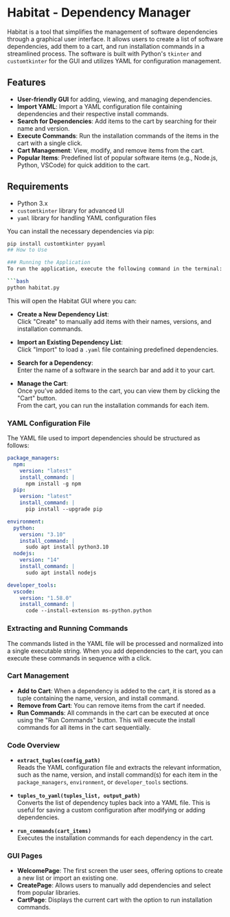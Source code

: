 # Habitat - Dependency Manager

Habitat is a tool that simplifies the management of software dependencies through a graphical user interface. It allows users to create a list of software dependencies, add them to a cart, and run installation commands in a streamlined process. The software is built with Python's `tkinter` and `customtkinter` for the GUI and utilizes YAML for configuration management.

## Features

- **User-friendly GUI** for adding, viewing, and managing dependencies.
- **Import YAML**: Import a YAML configuration file containing dependencies and their respective install commands.
- **Search for Dependencies**: Add items to the cart by searching for their name and version.
- **Execute Commands**: Run the installation commands of the items in the cart with a single click.
- **Cart Management**: View, modify, and remove items from the cart.
- **Popular Items**: Predefined list of popular software items (e.g., Node.js, Python, VSCode) for quick addition to the cart.

## Requirements

- Python 3.x
- `customtkinter` library for advanced UI
- `yaml` library for handling YAML configuration files

You can install the necessary dependencies via pip:

```bash
pip install customtkinter pyyaml
## How to Use

### Running the Application
To run the application, execute the following command in the terminal:

```bash
python habitat.py
```

This will open the Habitat GUI where you can:

- **Create a New Dependency List**:  
  Click "Create" to manually add items with their names, versions, and installation commands.

- **Import an Existing Dependency List**:  
  Click "Import" to load a `.yaml` file containing predefined dependencies.

- **Search for a Dependency**:  
  Enter the name of a software in the search bar and add it to your cart.

- **Manage the Cart**:  
  Once you’ve added items to the cart, you can view them by clicking the "Cart" button.  
  From the cart, you can run the installation commands for each item.

### YAML Configuration File
The YAML file used to import dependencies should be structured as follows:

```yaml
package_managers:
  npm:
    version: "latest"
    install_command: |
      npm install -g npm
  pip:
    version: "latest"
    install_command: |
      pip install --upgrade pip

environment:
  python:
    version: "3.10"
    install_command: |
      sudo apt install python3.10
  nodejs:
    version: "14"
    install_command: |
      sudo apt install nodejs

developer_tools:
  vscode:
    version: "1.58.0"
    install_command: |
      code --install-extension ms-python.python
```

### Extracting and Running Commands
The commands listed in the YAML file will be processed and normalized into a single executable string. When you add dependencies to the cart, you can execute these commands in sequence with a click.

### Cart Management
- **Add to Cart**: When a dependency is added to the cart, it is stored as a tuple containing the name, version, and install command.
- **Remove from Cart**: You can remove items from the cart if needed.
- **Run Commands**: All commands in the cart can be executed at once using the "Run Commands" button. This will execute the install commands for all items in the cart sequentially.

### Code Overview

- **`extract_tuples(config_path)`**  
  Reads the YAML configuration file and extracts the relevant information, such as the name, version, and install command(s) for each item in the `package_managers`, `environment`, or `developer_tools` sections.

- **`tuples_to_yaml(tuples_list, output_path)`**  
  Converts the list of dependency tuples back into a YAML file. This is useful for saving a custom configuration after modifying or adding dependencies.

- **`run_commands(cart_items)`**  
  Executes the installation commands for each dependency in the cart.

### GUI Pages
- **WelcomePage**: The first screen the user sees, offering options to create a new list or import an existing one.
- **CreatePage**: Allows users to manually add dependencies and select from popular libraries.
- **CartPage**: Displays the current cart with the option to run installation commands.


